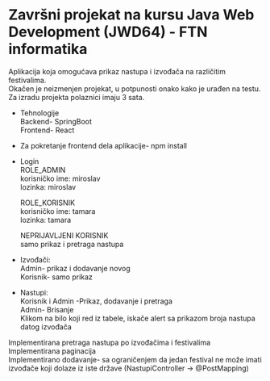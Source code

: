 # Završni projekat na kursu Java Web Development (JWD64) - FTN informatika<br>

  Aplikacija koja omogućava prikaz nastupa i izvođača na različitim festivalima.<br>
  Okačen je neizmenjen projekat, u potpunosti onako kako je urađen na testu.<br>
  Za izradu projekta polaznici imaju 3 sata.<br>

 * Tehnologije <br>
  Backend- SpringBoot <br>
  Frontend- React<br>

- Za pokretanje frontend dela aplikacije- npm install<br>

* Login <br>
  ROLE_ADMIN <br>
  korisničko ime: miroslav<br>
  lozinka: miroslav<br>
  
  ROLE_KORISNIK<br>
  korisničko ime: tamara <br>
  lozinka: tamara<br>

  NEPRIJAVLJENI KORISNIK<br>
  samo prikaz i pretraga nastupa<br>

 * Izvođači:<br>
  Admin- prikaz i dodavanje novog<br>
  Korisnik- samo prikaz<br>

 * Nastupi:<br>
  Korisnik i Admin -Prikaz, dodavanje i pretraga <br>
  Admin- Brisanje<br>
  Klikom na bilo koji red iz tabele, iskače alert sa prikazom broja nastupa datog izvođača<br>
  
  Implementirana pretraga nastupa po izvođačima i festivalima <br>
  Implementirana paginacija<br>
  Implementirano dodavanje- sa ograničenjem da jedan festival ne može imati izvođače koji dolaze iz iste države (NastupiController -> @PostMapping)<br>
